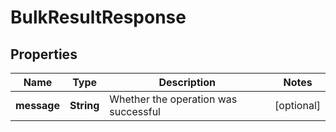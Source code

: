 
# BulkResultResponse

## Properties
Name | Type | Description | Notes
------------ | ------------- | ------------- | -------------
**message** | **String** | Whether the operation was successful |  [optional]



